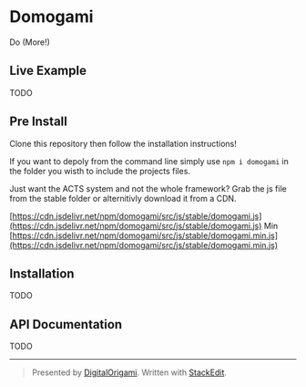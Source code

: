 # Domogami 
Do (More!)

## Live Example
TODO

## Pre Install
Clone this repository then follow the installation instructions!

If you want to depoly from the command line simply use ``npm i domogami`` in the folder you wisth to include the projects files.

Just want the ACTS system and not the whole framework?  Grab the js file from the stable folder or alternitivly download it from a CDN.

[https://cdn.jsdelivr.net/npm/domogami/src/js/stable/domogami.js](https://cdn.jsdelivr.net/npm/domogami/src/js/stable/domogami.js)
Min [https://cdn.jsdelivr.net/npm/domogami/src/js/stable/domogami.min.js](https://cdn.jsdelivr.net/npm/domogami/src/js/stable/domogami.min.js)


## Installation

TODO

## API Documentation

TODO

----

> Presented by [DigitalOrigami](https://digitalorigami.io).
> Written with [StackEdit](https://stackedit.io/).
